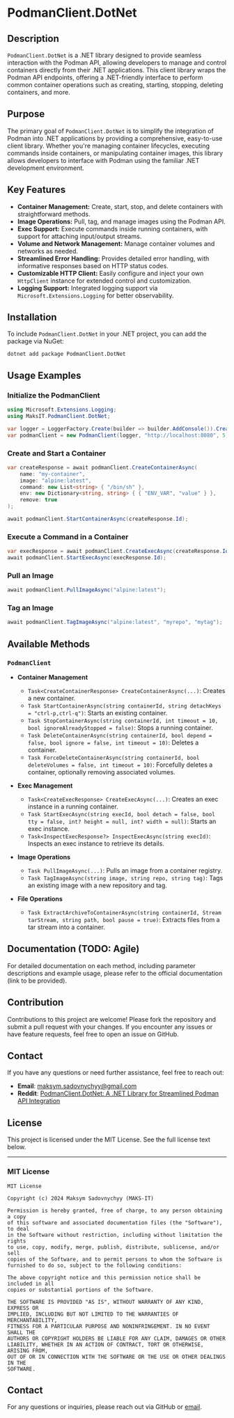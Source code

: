 # PodmanClient.DotNet

## Description

`PodmanClient.DotNet` is a .NET library designed to provide seamless interaction with the Podman API, allowing developers to manage and control containers directly from their .NET applications. This client library wraps the Podman API endpoints, offering a .NET-friendly interface to perform common container operations such as creating, starting, stopping, deleting containers, and more.

## Purpose

The primary goal of `PodmanClient.DotNet` is to simplify the integration of Podman into .NET applications by providing a comprehensive, easy-to-use client library. Whether you're managing container lifecycles, executing commands inside containers, or manipulating container images, this library allows developers to interface with Podman using the familiar .NET development environment.

## Key Features

- **Container Management:** Create, start, stop, and delete containers with straightforward methods.
- **Image Operations:** Pull, tag, and manage images using the Podman API.
- **Exec Support:** Execute commands inside running containers, with support for attaching input/output streams.
- **Volume and Network Management:** Manage container volumes and networks as needed.
- **Streamlined Error Handling:** Provides detailed error handling, with informative responses based on HTTP status codes.
- **Customizable HTTP Client:** Easily configure and inject your own `HttpClient` instance for extended control and customization.
- **Logging Support:** Integrated logging support via `Microsoft.Extensions.Logging` for better observability.

## Installation

To include `PodmanClient.DotNet` in your .NET project, you can add the package via NuGet:

```shell
dotnet add package PodmanClient.DotNet
```

## Usage Examples

### Initialize the PodmanClient

```csharp
using Microsoft.Extensions.Logging;
using MaksIT.PodmanClient.DotNet;

var logger = LoggerFactory.Create(builder => builder.AddConsole()).CreateLogger<PodmanClient>();
var podmanClient = new PodmanClient(logger, "http://localhost:8080", 5);
```

### Create and Start a Container

```csharp
var createResponse = await podmanClient.CreateContainerAsync(
    name: "my-container",
    image: "alpine:latest",
    command: new List<string> { "/bin/sh" },
    env: new Dictionary<string, string> { { "ENV_VAR", "value" } },
    remove: true
);

await podmanClient.StartContainerAsync(createResponse.Id);
```

### Execute a Command in a Container

```csharp
var execResponse = await podmanClient.CreateExecAsync(createResponse.Id, new[] { "echo", "Hello, World!" });
await podmanClient.StartExecAsync(execResponse.Id);
```

### Pull an Image

```csharp
await podmanClient.PullImageAsync("alpine:latest");
```

### Tag an Image

```csharp
await podmanClient.TagImageAsync("alpine:latest", "myrepo", "mytag");
```

## Available Methods

### `PodmanClient`

- **Container Management**
  - `Task<CreateContainerResponse> CreateContainerAsync(...)`: Creates a new container.
  - `Task StartContainerAsync(string containerId, string detachKeys = "ctrl-p,ctrl-q")`: Starts an existing container.
  - `Task StopContainerAsync(string containerId, int timeout = 10, bool ignoreAlreadyStopped = false)`: Stops a running container.
  - `Task DeleteContainerAsync(string containerId, bool depend = false, bool ignore = false, int timeout = 10)`: Deletes a container.
  - `Task ForceDeleteContainerAsync(string containerId, bool deleteVolumes = false, int timeout = 10)`: Forcefully deletes a container, optionally removing associated volumes.

- **Exec Management**
  - `Task<CreateExecResponse> CreateExecAsync(...)`: Creates an exec instance in a running container.
  - `Task StartExecAsync(string execId, bool detach = false, bool tty = false, int? height = null, int? width = null)`: Starts an exec instance.
  - `Task<InspectExecResponse?> InspectExecAsync(string execId)`: Inspects an exec instance to retrieve its details.

- **Image Operations**
  - `Task PullImageAsync(...)`: Pulls an image from a container registry.
  - `Task TagImageAsync(string image, string repo, string tag)`: Tags an existing image with a new repository and tag.

- **File Operations**
  - `Task ExtractArchiveToContainerAsync(string containerId, Stream tarStream, string path, bool pause = true)`: Extracts files from a tar stream into a container.

## Documentation (TODO: Agile)

For detailed documentation on each method, including parameter descriptions and example usage, please refer to the official documentation (link to be provided).

## Contribution

Contributions to this project are welcome! Please fork the repository and submit a pull request with your changes. If you encounter any issues or have feature requests, feel free to open an issue on GitHub.

## Contact

If you have any questions or need further assistance, feel free to reach out:

- **Email**: [maksym.sadovnychyy@gmail.com](mailto:maksym.sadovnychyy@gmail.com)
- **Reddit**: [PodmanClient.DotNet: A .NET Library for Streamlined Podman API Integration](https://www.reddit.com/r/MaksIT/comments/1evel9z/podmanclientdotnet_a_net_library_for_streamlined/?utm_source=share&utm_medium=web3x&utm_name=web3xcss&utm_term=1&utm_content=share_button)

## License

This project is licensed under the MIT License. See the full license text below.

---

### MIT License

```
MIT License

Copyright (c) 2024 Maksym Sadovnychyy (MAKS-IT)

Permission is hereby granted, free of charge, to any person obtaining a copy
of this software and associated documentation files (the "Software"), to deal
in the Software without restriction, including without limitation the rights
to use, copy, modify, merge, publish, distribute, sublicense, and/or sell
copies of the Software, and to permit persons to whom the Software is
furnished to do so, subject to the following conditions:

The above copyright notice and this permission notice shall be included in all
copies or substantial portions of the Software.

THE SOFTWARE IS PROVIDED "AS IS", WITHOUT WARRANTY OF ANY KIND, EXPRESS OR
IMPLIED, INCLUDING BUT NOT LIMITED TO THE WARRANTIES OF MERCHANTABILITY,
FITNESS FOR A PARTICULAR PURPOSE AND NONINFRINGEMENT. IN NO EVENT SHALL THE
AUTHORS OR COPYRIGHT HOLDERS BE LIABLE FOR ANY CLAIM, DAMAGES OR OTHER
LIABILITY, WHETHER IN AN ACTION OF CONTRACT, TORT OR OTHERWISE, ARISING FROM,
OUT OF OR IN CONNECTION WITH THE SOFTWARE OR THE USE OR OTHER DEALINGS IN THE
SOFTWARE.
```

## Contact

For any questions or inquiries, please reach out via GitHub or [email](mailto:maksym.sadovnychyy@gmail.com).